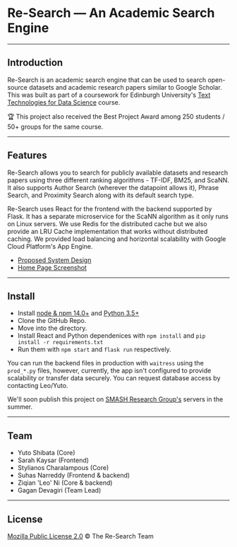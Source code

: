 # Re-Search — An Academic Search Engine
---

## Introduction

Re-Search is an academic search engine that can be used to search open-source datasets and academic research papers similar to Google Scholar. This was built as part of a coursework for Edinburgh University's [Text Technologies for Data Science](http://www.drps.ed.ac.uk/21-22/dpt/cxinfr11145.htm) course.

🏆 This project also received the Best Project Award among 250 students / 50+ groups for the same course. 

---
## Features

Re-Search allows you to search for publicly available datasets and research papers using three different ranking algorithms - TF-IDF, BM25, and ScaNN. It also supports Author Search (wherever the datapoint allows it), Phrase Search, and Proximity Search along with its default search type. 

Re-Search uses React for the frontend with the backend supported by Flask. It has a separate microservice for the ScaNN algorithm as it only runs on Linux servers. We use Redis for the distributed cache but we also provide an LRU Cache implementation that works without distributed caching. We provided load balancing and horizontal scalability with Google Cloud Platform's App Engine.

- [Proposed System Design](public/system_design.jpg)
- [Home Page Screenshot](public/homepage_screenshot.jpg)

---
## Install

- Install [node & npm 14.0+](https://docs.npmjs.com/downloading-and-installing-node-js-and-npm) and [Python 3.5+](https://www.python.org/downloads/)
- Clone the GitHub Repo.
- Move into the directory.
- Install React and Python dependenices with ``npm install`` and ``pip install -r requirements.txt``
- Run them with ``npm start`` and ``flask run`` respectively.

You can run the backend files in production with ``waitress`` using the ``prod_*.py`` files, however, currently, the app isn't configured to provide scalability or transfer data securely. You can request database access by contacting Leo/Yuto.

We'll soon publish this project on [SMASH Research Group's](https://smash.inf.ed.ac.uk/) servers in the summer.

---

## Team

- Yuto Shibata (Core)
- Sarah Kaysar (Frontend)
- Stylianos Charalampous (Core)
- Suhas Narreddy (Frontend & backend)
- Ziqian 'Leo' Ni (Core & backend)
- Gagan Devagiri (Team Lead)

---

## License

[Mozilla Public License 2.0](https://github.com/GaganSD/ttds-cw3-research-team/LICENSE) ©️ The Re-Search Team